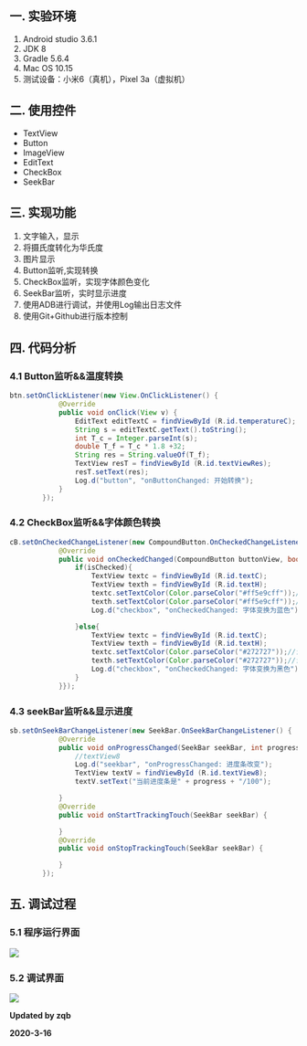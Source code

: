 ## 一. 实验环境

1. Android studio 3.6.1
2. JDK 8
3. Gradle 5.6.4
4. Mac OS 10.15
5. 测试设备：小米6（真机），Pixel 3a（虚拟机）

## 二. 使用控件

- TextView
- Button
- ImageView
- EditText
- CheckBox
- SeekBar

## 三. 实现功能

1. 文字输入，显示
2. 将摄氏度转化为华氏度
3. 图片显示
4. Button监听,实现转换
5. CheckBox监听，实现字体颜色变化
6. SeekBar监听，实时显示进度
7. 使用ADB进行调试，并使用Log输出日志文件
8. 使用Git+Github进行版本控制

## 四. 代码分析

### 4.1 Button监听&&温度转换

```java
btn.setOnClickListener(new View.OnClickListener() {
            @Override
            public void onClick(View v) {
                EditText editTextC = findViewById (R.id.temperatureC);
                String s = editTextC.getText().toString();
                int T_c = Integer.parseInt(s);
                double T_f = T_c * 1.8 +32;
                String res = String.valueOf(T_f);
                TextView resT = findViewById (R.id.textViewRes);
                resT.setText(res);
                Log.d("button", "onButtonChanged: 开始转换");
            }
        });
```

### 4.2 CheckBox监听&&字体颜色转换

```java
cB.setOnCheckedChangeListener(new CompoundButton.OnCheckedChangeListener() {
            @Override
            public void onCheckedChanged(CompoundButton buttonView, boolean isChecked) {
                if(isChecked){
                    TextView textc = findViewById (R.id.textC);
                    TextView texth = findViewById (R.id.textH);
                    textc.setTextColor(Color.parseColor("#ff5e9cff"));//设置颜色
                    texth.setTextColor(Color.parseColor("#ff5e9cff"));//设置颜色
                    Log.d("checkbox", "onCheckedChanged: 字体变换为蓝色");

                }else{
                    TextView textc = findViewById (R.id.textC);
                    TextView texth = findViewById (R.id.textH);
                    textc.setTextColor(Color.parseColor("#272727"));//设置颜色
                    texth.setTextColor(Color.parseColor("#272727"));//设置颜色
                    Log.d("checkbox", "onCheckedChanged: 字体变换为黑色");
                }
            }});
```

### 4.3 seekBar监听&&显示进度

```Java
sb.setOnSeekBarChangeListener(new SeekBar.OnSeekBarChangeListener() {
            @Override
            public void onProgressChanged(SeekBar seekBar, int progress, boolean b) {
                //textView8
                Log.d("seekbar", "onProgressChanged: 进度条改变");
                TextView textV = findViewById (R.id.textView8);
                textV.setText("当前进度条是" + progress + "/100");

            }
            @Override
            public void onStartTrackingTouch(SeekBar seekBar) {

            }
            @Override
            public void onStopTrackingTouch(SeekBar seekBar) {

            }
        });
```

## 五. 调试过程

### 5.1 程序运行界面

![](https://github.com/zqb-knight/temperatureAPP/tree/master/pic/run.png)

### 5.2 调试界面

![](https://github.com/zqb-knight/temperatureAPP/tree/master/pic/log.png)



**Updated by zqb**

**2020-3-16**

